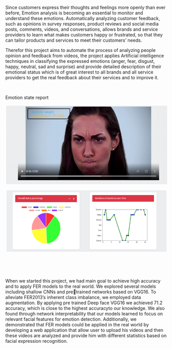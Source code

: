 Since customers express their thoughts and feelings more openly than ever
before, Emotion analysis is becoming an essential to monitor and understand
these emotions. Automatically analyzing customer feedback, such as opinions in
survey responses, product reviews and social media posts, comments, videos, and
conversations, allows brands and service providers to learn what makes customers
happy or frustrated, so that they can tailor products and services to meet their
customers’ needs.

Therefor this project aims to automate the process of analyzing people opinion
and feedback from videos, the project applies Artificial intelligence techniques
in classifying the expressed emotions (anger, fear, disgust, happy, neutral, sad
and surprise) and provide detailed description of their emotional status which
is of great interest to all brands and all service providers to get the real
feedback about their services and to improve it.

 

Emotion state report

![](Demo.PNG)

![](statistics.PNG)

 

 

When we started this project, we had main goal to achieve high accuracy and to
apply FER models to the real world. We explored several models including shallow
CNNs and pretrained networks based on VGG16. To alleviate FER2013’s inherent
class imbalance, we employed data augmentation. By applying pre trained Deep
face VGG16 we achieved 71.2 accuracy, which is close to the highest accuracyto
our knowledge. We also found through network interpretability that our models
learned to focus on relevant facial features for emotion detection.
Additionally, we demonstrated that FER models could be applied in the real world
by developing a web application that allow user to upload his videos and then
these videos are analyzed and provide him with different statistics based on
facial expression recognition.
